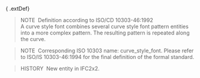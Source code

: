 ﻿{ .extDef}
> NOTE&nbsp; Definition according to ISO/CD 10303-46:1992  
> A curve style font combines several curve style font pattern entities into a more complex pattern. The resulting pattern is repeated along the curve.

> NOTE&nbsp; Corresponding ISO 10303 name: curve_style_font. Please refer to ISO/IS 10303-46:1994 for the final definition of the formal standard.

> HISTORY&nbsp; New entity in IFC2x2.
